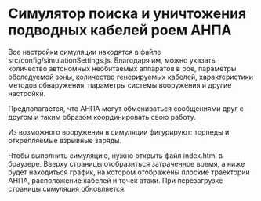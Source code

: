 # Симулятор поиска и уничтожения подводных кабелей роем АНПА
Все настройки симуляции находятся в файле src/config/simulationSettings.js.
Благодаря им, можно указать количество автономных необитаемых аппаратов в рое,
параметры обследуемой зоны, количество генерируемых кабелей,
характеристики методов обнаружения, параметры системы вооружения и другие настройки.

Предполагается, что АНПА могут обмениваться сообщениями друг с другом и 
таким образом координировать свою работу.

Из возможного вооружения в симуляции фигурируют: торпеды и открепляемые взрывные заряды.

Чтобы выполнить симуляцию, нужно открыть файл index.html в браузере. 
Вверху страницы отобразиться затраченное время, а ниже будет находиться
график, на котором отображены плоские траектории АНПА, расположение кабелей и 
точек атаки. При перезагрузке страницы симуляция обновляется.